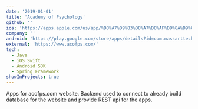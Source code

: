 ```yaml
---
date: '2019-01-01'
title: 'Academy of Psychology'
github: ''
ios: 'https://apps.apple.com/us/app/%D8%A7%D9%83%D8%A7%D8%AF%D9%8A%D9%85%D9%8A%D8%A9-%D8%B9%D9%84%D9%85-%D8%A7%D9%84%D9%86%D9%81%D8%B3/id1447335391'
company: ''
android: 'https://play.google.com/store/apps/details?id=com.massarttech.android.acofps&hl=en&gl=US'
external: 'https://www.acofps.com/'
tech:
  - Java
  - iOS Swift
  - Android SDK
  - Spring Framework
showInProjects: true
---
```


Apps for acofps.com website. Backend used to connect to already build database for the website and provide REST api for the apps.
